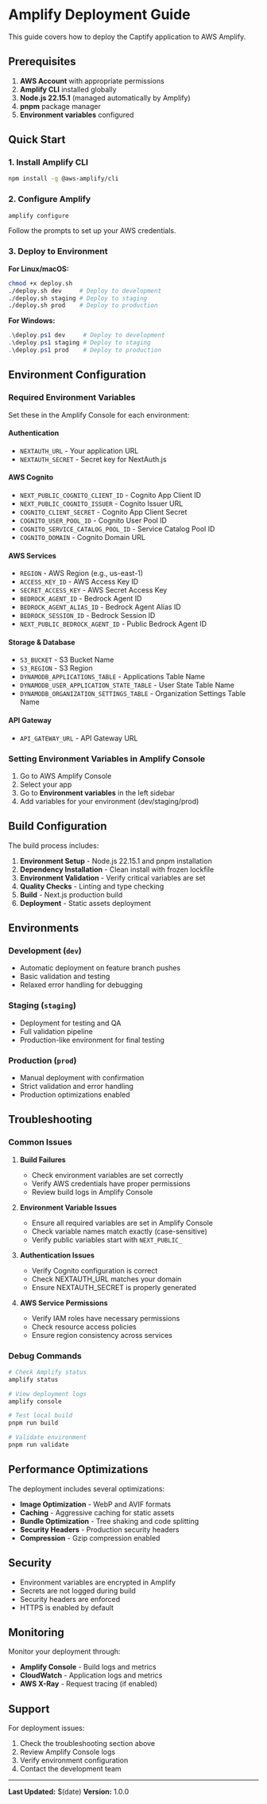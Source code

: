 # Amplify Deployment Guide

This guide covers how to deploy the Captify application to AWS Amplify.

## Prerequisites

1. **AWS Account** with appropriate permissions
2. **Amplify CLI** installed globally
3. **Node.js 22.15.1** (managed automatically by Amplify)
4. **pnpm** package manager
5. **Environment variables** configured

## Quick Start

### 1. Install Amplify CLI

```bash
npm install -g @aws-amplify/cli
```

### 2. Configure Amplify

```bash
amplify configure
```

Follow the prompts to set up your AWS credentials.

### 3. Deploy to Environment

**For Linux/macOS:**

```bash
chmod +x deploy.sh
./deploy.sh dev     # Deploy to development
./deploy.sh staging # Deploy to staging
./deploy.sh prod    # Deploy to production
```

**For Windows:**

```powershell
.\deploy.ps1 dev     # Deploy to development
.\deploy.ps1 staging # Deploy to staging
.\deploy.ps1 prod    # Deploy to production
```

## Environment Configuration

### Required Environment Variables

Set these in the Amplify Console for each environment:

#### Authentication

- `NEXTAUTH_URL` - Your application URL
- `NEXTAUTH_SECRET` - Secret key for NextAuth.js

#### AWS Cognito

- `NEXT_PUBLIC_COGNITO_CLIENT_ID` - Cognito App Client ID
- `NEXT_PUBLIC_COGNITO_ISSUER` - Cognito Issuer URL
- `COGNITO_CLIENT_SECRET` - Cognito App Client Secret
- `COGNITO_USER_POOL_ID` - Cognito User Pool ID
- `COGNITO_SERVICE_CATALOG_POOL_ID` - Service Catalog Pool ID
- `COGNITO_DOMAIN` - Cognito Domain URL

#### AWS Services

- `REGION` - AWS Region (e.g., us-east-1)
- `ACCESS_KEY_ID` - AWS Access Key ID
- `SECRET_ACCESS_KEY` - AWS Secret Access Key
- `BEDROCK_AGENT_ID` - Bedrock Agent ID
- `BEDROCK_AGENT_ALIAS_ID` - Bedrock Agent Alias ID
- `BEDROCK_SESSION_ID` - Bedrock Session ID
- `NEXT_PUBLIC_BEDROCK_AGENT_ID` - Public Bedrock Agent ID

#### Storage & Database

- `S3_BUCKET` - S3 Bucket Name
- `S3_REGION` - S3 Region
- `DYNAMODB_APPLICATIONS_TABLE` - Applications Table Name
- `DYNAMODB_USER_APPLICATION_STATE_TABLE` - User State Table Name
- `DYNAMODB_ORGANIZATION_SETTINGS_TABLE` - Organization Settings Table Name

#### API Gateway

- `API_GATEWAY_URL` - API Gateway URL

### Setting Environment Variables in Amplify Console

1. Go to AWS Amplify Console
2. Select your app
3. Go to **Environment variables** in the left sidebar
4. Add variables for your environment (dev/staging/prod)

## Build Configuration

The build process includes:

1. **Environment Setup** - Node.js 22.15.1 and pnpm installation
2. **Dependency Installation** - Clean install with frozen lockfile
3. **Environment Validation** - Verify critical variables are set
4. **Quality Checks** - Linting and type checking
5. **Build** - Next.js production build
6. **Deployment** - Static assets deployment

## Environments

### Development (`dev`)

- Automatic deployment on feature branch pushes
- Basic validation and testing
- Relaxed error handling for debugging

### Staging (`staging`)

- Deployment for testing and QA
- Full validation pipeline
- Production-like environment for final testing

### Production (`prod`)

- Manual deployment with confirmation
- Strict validation and error handling
- Production optimizations enabled

## Troubleshooting

### Common Issues

1. **Build Failures**

   - Check environment variables are set correctly
   - Verify AWS credentials have proper permissions
   - Review build logs in Amplify Console

2. **Environment Variable Issues**

   - Ensure all required variables are set in Amplify Console
   - Check variable names match exactly (case-sensitive)
   - Verify public variables start with `NEXT_PUBLIC_`

3. **Authentication Issues**

   - Verify Cognito configuration is correct
   - Check NEXTAUTH_URL matches your domain
   - Ensure NEXTAUTH_SECRET is properly generated

4. **AWS Service Permissions**
   - Verify IAM roles have necessary permissions
   - Check resource access policies
   - Ensure region consistency across services

### Debug Commands

```bash
# Check Amplify status
amplify status

# View deployment logs
amplify console

# Test local build
pnpm run build

# Validate environment
pnpm run validate
```

## Performance Optimizations

The deployment includes several optimizations:

- **Image Optimization** - WebP and AVIF formats
- **Caching** - Aggressive caching for static assets
- **Bundle Optimization** - Tree shaking and code splitting
- **Security Headers** - Production security headers
- **Compression** - Gzip compression enabled

## Security

- Environment variables are encrypted in Amplify
- Secrets are not logged during build
- Security headers are enforced
- HTTPS is enabled by default

## Monitoring

Monitor your deployment through:

- **Amplify Console** - Build logs and metrics
- **CloudWatch** - Application logs and metrics
- **AWS X-Ray** - Request tracing (if enabled)

## Support

For deployment issues:

1. Check the troubleshooting section above
2. Review Amplify Console logs
3. Verify environment configuration
4. Contact the development team

---

**Last Updated:** $(date)
**Version:** 1.0.0
